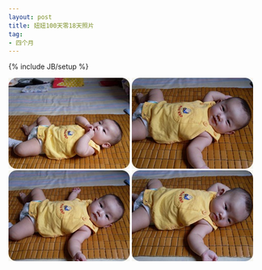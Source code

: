 ```yaml
---
layout: post
title: 妞妞100天零18天照片
tag:
- 四个月
---
```


{% include JB/setup %}

<p><a href="/assets/images/2010/07/SDC11382.jpg"><img style="border-right-width: 0px; display: inline; border-top-width: 0px; border-bottom-width: 0px; border-left-width: 0px" title="SDC11382" border="0" alt="SDC11382" src="/assets/images/2010/07/SDC11382_thumb.jpg" width="240" height="180" /></a> <a href="/assets/images/2010/07/SDC11384.jpg"><img style="border-right-width: 0px; display: inline; border-top-width: 0px; border-bottom-width: 0px; border-left-width: 0px" title="SDC11384" border="0" alt="SDC11384" src="/assets/images/2010/07/SDC11384_thumb.jpg" width="240" height="180" /></a> <a href="/assets/images/2010/07/SDC11383.jpg"><img style="border-right-width: 0px; display: inline; border-top-width: 0px; border-bottom-width: 0px; border-left-width: 0px" title="SDC11383" border="0" alt="SDC11383" src="/assets/images/2010/07/SDC11383_thumb.jpg" width="240" height="180" /></a> <a href="/assets/images/2010/07/SDC11385.jpg"><img style="border-right-width: 0px; display: inline; border-top-width: 0px; border-bottom-width: 0px; border-left-width: 0px" title="SDC11385" border="0" alt="SDC11385" src="/assets/images/2010/07/SDC11385_thumb.jpg" width="240" height="180" /></a></p>
